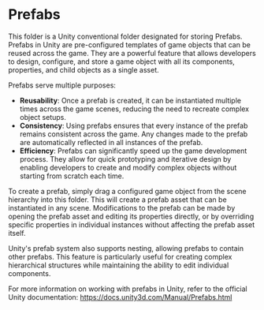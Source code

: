 # Prefabs

This folder is a Unity conventional folder designated for storing Prefabs. Prefabs in Unity are pre-configured templates of game objects that can be reused across the game. They are a powerful feature that allows developers to design, configure, and store a game object with all its components, properties, and child objects as a single asset.

Prefabs serve multiple purposes:
- **Reusability**: Once a prefab is created, it can be instantiated multiple times across the game scenes, reducing the need to recreate complex object setups.
- **Consistency**: Using prefabs ensures that every instance of the prefab remains consistent across the game. Any changes made to the prefab are automatically reflected in all instances of the prefab.
- **Efficiency**: Prefabs can significantly speed up the game development process. They allow for quick prototyping and iterative design by enabling developers to create and modify complex objects without starting from scratch each time.

To create a prefab, simply drag a configured game object from the scene hierarchy into this folder. This will create a prefab asset that can be instantiated in any scene. Modifications to the prefab can be made by opening the prefab asset and editing its properties directly, or by overriding specific properties in individual instances without affecting the prefab asset itself.

Unity's prefab system also supports nesting, allowing prefabs to contain other prefabs. This feature is particularly useful for creating complex hierarchical structures while maintaining the ability to edit individual components.

For more information on working with prefabs in Unity, refer to the official Unity documentation: https://docs.unity3d.com/Manual/Prefabs.html

